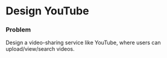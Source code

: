 # Design YouTube

### Problem
Design a video-sharing service like YouTube, where users can upload/view/search videos.
